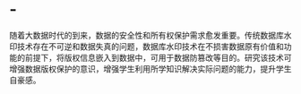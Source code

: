 # -
随着大数据时代的到来，数据的安全性和所有权保护需求愈发重要。传统数据库水印技术存在不可逆和数据失真的问题，数据库水印技术在不损害数据原有价值和功能的前提下，将版权信息嵌入到数据中，可用于数据防篡改等目的。研究该技术可增强数据版权保护的意识，增强学生利用所学知识解决实际问题的能力，提升学生自豪感。
